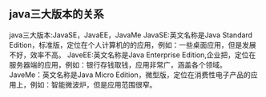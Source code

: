 
## java三大版本的关系
java三大版本:JavaSE，JavaEE，JavaMe
JavaSE:英文名称是Java Standard Edition，标准版，定位在个人计算机的的应用，例如：一些桌面应用，但是发展不好，效率不高。
JaveEE:英文名称是Java Enterprise Edition,企业把，定位在服务器端的应用，例如：银行存钱取钱，应用非常广，涵盖各个领域。
JaveMe：英文名称是Java Micro Edition，微型版，定位在消费性电子产品的应用上，例如：智能微波炉，但是应用范围很窄。
